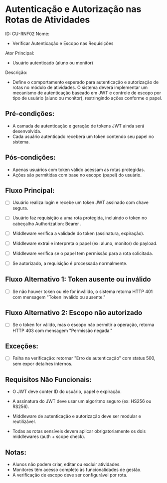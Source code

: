 # Autenticação e Autorização nas Rotas de Atividades
ID: CU-RNF02
Nome:
- Verificar Autenticação e Escopo nas Requisições

Ator Principal: 
- Usuário autenticado (aluno ou monitor)

Descrição:
- Define o comportamento esperado para autenticação e autorização de rotas no módulo de atividades. O sistema deverá implementar um mecanismo de autenticação baseado em JWT e controle de escopo por tipo de usuário (aluno ou monitor), restringindo ações conforme o papel.

## Pré-condições:
- A camada de autenticação e geração de tokens JWT ainda será desenvolvida.
- Cada usuário autenticado receberá um token contendo seu papel no sistema.

## Pós-condições:
- Apenas usuários com token válido acessam as rotas protegidas.
- Ações são permitidas com base no escopo (papel) do usuário.

## Fluxo Principal:
- [ ] Usuário realiza login e recebe um token JWT assinado com chave segura.

- [ ] Usuário faz requisição a uma rota protegida, incluindo o token no cabeçalho Authorization: Bearer <token>.

- [ ] Middleware verifica a validade do token (assinatura, expiração).

- [ ] Middleware extrai e interpreta o papel (ex: aluno, monitor) do payload.

- [ ] Middleware verifica se o papel tem permissão para a rota solicitada.

- [ ] Se autorizado, a requisição é processada normalmente.

## Fluxo Alternativo 1: Token ausente ou inválido
- [ ] Se não houver token ou ele for inválido, o sistema retorna HTTP 401 com mensagem "Token inválido ou ausente."

## Fluxo Alternativo 2: Escopo não autorizado
- [ ] Se o token for válido, mas o escopo não permitir a operação, retorna HTTP 403 com mensagem "Permissão negada."

## Exceções:
- [ ] Falha na verificação: retornar "Erro de autenticação" com status 500, sem expor detalhes internos.

## Requisitos Não Funcionais:
- O JWT deve conter ID do usuário, papel e expiração.

- A assinatura do JWT deve usar um algoritmo seguro (ex: HS256 ou RS256).

- Middleware de autenticação e autorização deve ser modular e reutilizável.

- Todas as rotas sensíveis devem aplicar obrigatoriamente os dois middlewares (auth + scope check).

## Notas:
- Alunos não podem criar, editar ou excluir atividades.
- Monitores têm acesso completo às funcionalidades de gestão.
- A verificação de escopo deve ser configurável por rota.